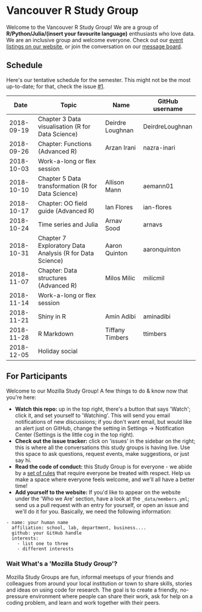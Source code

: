 Vancouver R Study Group
=======================

Welcome to the Vancouver R Study Group! We are a group of **R/Python/Julia/(insert your favourite language)** enthusiasts who love data. We are an inclusive group and welcome everyone. Check out our [event listings on our website](http://ubc-r-study-group.github.io/studyGroup/), or join the conversation on our [message board](https://github.com/ubc-r-study-group/studyGroup/issues).

## Schedule

Here's our tentative schedule for the semester. This might not be the most up-to-date; for that, check the issue [#1](/../../issues/1). 


| Date             | Topic                                                                              | Name | GitHub username   |
|-------------|---------------------------------------------------|-----------------|----------| 
| 2018-09-19 | Chapter 3 Data visualisation (R for Data Science)   | Deirdre Loughnan |  DeirdreLoughnan |  
| 2018-09-26 | Chapter: Functions (Advanced R)  | Arzan Irani  | nazra-inari   |
| 2018-10-03  | Work-a-long or flex session |   |   |
| 2018-10-10 | Chapter 5 Data transformation (R for Data Science)   | Allison Mann |  aemann01  |  
| 2018-10-17  |  Chapter: OO field guide (Advanced R)  | Ian Flores | ian-flores         |
| 2018-10-24  | Time series and Julia | Arnav Sood   | arnavs   |
| 2018-10-31 | Chapter 7 Exploratory Data Analysis (R for Data Science)   | Aaron Quinton | aaronquinton |  
| 2018-11-07 | Chapter: Data structures (Advanced R)  |  Milos Milic                 | milicmil         |
| 2018-11-14 | Work-a-long or flex session |   |   | 
| 2018-11-21 | Shiny in R   | Amin Adibi | aminadibi  |  
| 2018-11-28 | R Markdown   | Tiffany Timbers                    | ttimbers    |
| 2018-12-05 | Holiday social |   |   |

## For Participants

Welcome to our Mozilla Study Group! A few things to do & know now that you're here:

 - **Watch this repo:** up in the top right, there's a button that says 'Watch'; click it, and set yourself to 'Watching'. This will send you email notifications of new discussions; if you don't want email, but would like an alert just on GitHub, change the setting in Settings -> Notification Center (Settings is the little cog in the top right).
 - **Check out the issue tracker:** click on 'issues' in the sidebar on the right; this is where all the conversations this study groups is having live. Use this space to ask questions, request events, make suggestions, or just say hi.
 - **Read the code of conduct:** this Study Group is for everyone - we abide by a [set of rules](https://www.mozillascience.org/code-of-conduct/) that require everyone be treated with respect. Help us make a space where everyone feels welcome, and we'll all have a better time!
 - **Add yourself to the website:** If you'd like to appear on the website under the 'Who we Are' section, have a look at the `_data/members.yml`; send us a pull request with an entry for yourself, or open an issue and we'll do it for you. Basically, we need the following information:


```
- name: your human name
  affiliation: school, lab, department, business....
  github: your GitHub handle
  interests:
    - list one to three
    - different interests
```

### Wait What's a 'Mozilla Study Group'?

Mozilla Study Groups are fun, informal meetups of your friends and colleagues from around your local institution or town to share skills, stories and ideas on using code for research. The goal is to create a friendly, no-pressure environment where people can share their work, ask for help on a coding problem, and learn and work together with their peers.
